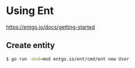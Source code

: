 # Using Ent

https://entgo.io/docs/getting-started

## Create entity

```sh
$ go run -mod=mod entgo.io/ent/cmd/ent new User
```
```